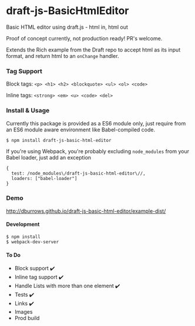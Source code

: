 # draft-js-BasicHtmlEditor
Basic HTML editor using draft.js - html in, html out

Proof of concept currently, not production ready! PR's welcome.

Extends the Rich example from the Draft repo to accept html as its input format, and return html to an `onChange` handler.

### Tag Support

Block tags: `<p> <h1> <h2> <blockquote> <ul> <ol> <code>`

Inline tags: `<strong> <em> <u> <code> <del>`

### Install & Usage

Currently this package is provided as a ES6 module only, just require from an ES6 module aware environment like Babel-compiled code.

    $ npm install draft-js-basic-html-editor

If you're using Webpack, you're probably excluding `node_modules` from your Babel loader, just add an exception

    {
      test: /node_modules\/draft-js-basic-html-editor\//,
      loaders: ["babel-loader"]
    }


### Demo

http://dburrows.github.io/draft-js-basic-html-editor/example-dist/

#### Development

    $ npm install
    $ webpack-dev-server

#### To Do

* Block support ✔️ 
* Inline tag support ✔️
* Handle Lists with more than one element ✔️
* Tests ✔️
* Links ✔️
* Images
* Prod build
